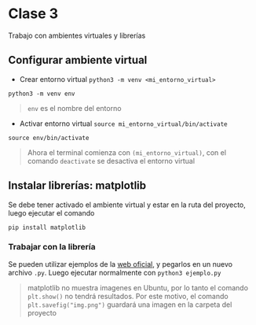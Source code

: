 # Clase 3
Trabajo con ambientes virtuales y librerías

## Configurar ambiente virtual
- Crear entorno virtual `python3 -m venv <mi_entorno_virtual>`
```
python3 -m venv env
```
> `env` es el nombre del entorno
- Activar entorno virtual `source mi_entorno_virtual/bin/activate`
```
source env/bin/activate
```
> Ahora el terminal comienza con `(mi_entorno_virtual)`, con el comando `deactivate` se desactiva el entorno virtual
## Instalar librerías: matplotlib
Se debe tener activado el ambiente virtual y estar en la ruta del proyecto, luego ejecutar el comando
```
pip install matplotlib
```
### Trabajar con la librería
Se pueden utilizar ejemplos de la [web oficial](https://matplotlib.org/stable/gallery/index.html), y pegarlos en un nuevo archivo `.py`. Luego ejecutar normalmente con `python3 ejemplo.py`

> matplotlib no muestra imagenes en Ubuntu, por lo tanto el comando `plt.show()` no tendrá resultados. Por este motivo, el comando `plt.savefig("img.png")` guardará una imagen en la carpeta del proyecto